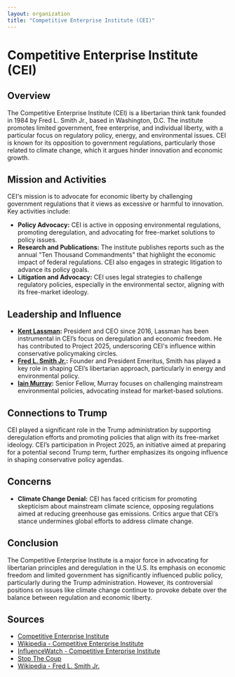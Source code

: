 ```yaml
---
layout: organization
title: "Competitive Enterprise Institute (CEI)"
---
```


# Competitive Enterprise Institute (CEI)

## Overview
The Competitive Enterprise Institute (CEI) is a libertarian think tank founded in 1984 by Fred L. Smith Jr., based in Washington, D.C. The institute promotes limited government, free enterprise, and individual liberty, with a particular focus on regulatory policy, energy, and environmental issues. CEI is known for its opposition to government regulations, particularly those related to climate change, which it argues hinder innovation and economic growth.

## Mission and Activities
CEI's mission is to advocate for economic liberty by challenging government regulations that it views as excessive or harmful to innovation. Key activities include:
- **Policy Advocacy:** CEI is active in opposing environmental regulations, promoting deregulation, and advocating for free-market solutions to policy issues.
- **Research and Publications:** The institute publishes reports such as the annual "Ten Thousand Commandments" that highlight the economic impact of federal regulations. CEI also engages in strategic litigation to advance its policy goals.
- **Litigation and Advocacy:** CEI uses legal strategies to challenge regulatory policies, especially in the environmental sector, aligning with its free-market ideology.

## Leadership and Influence
- **[Kent Lassman](/authors/kent-lassman.html):** President and CEO since 2016, Lassman has been instrumental in CEI’s focus on deregulation and economic freedom. He has contributed to Project 2025, underscoring CEI's influence within conservative policymaking circles.
- **[Fred L. Smith Jr.](https://en.wikipedia.org/wiki/Fred_L._Smith_(political_writer)):** Founder and President Emeritus, Smith has played a key role in shaping CEI’s libertarian approach, particularly in energy and environmental policy.
- **[Iain Murray](/contributors/iain-murray.html):** Senior Fellow, Murray focuses on challenging mainstream environmental policies, advocating instead for market-based solutions.

## Connections to Trump
CEI played a significant role in the Trump administration by supporting deregulation efforts and promoting policies that align with its free-market ideology. CEI’s participation in Project 2025, an initiative aimed at preparing for a potential second Trump term, further emphasizes its ongoing influence in shaping conservative policy agendas.

## Concerns
- **Climate Change Denial:** CEI has faced criticism for promoting skepticism about mainstream climate science, opposing regulations aimed at reducing greenhouse gas emissions. Critics argue that CEI’s stance undermines global efforts to address climate change.

## Conclusion
The Competitive Enterprise Institute is a major force in advocating for libertarian principles and deregulation in the U.S. Its emphasis on economic freedom and limited government has significantly influenced public policy, particularly during the Trump administration. However, its controversial positions on issues like climate change continue to provoke debate over the balance between regulation and economic liberty.

## Sources
- [Competitive Enterprise Institute](https://cei.org)
- [Wikipedia - Competitive Enterprise Institute](https://en.wikipedia.org/wiki/Competitive_Enterprise_Institute)
- [InfluenceWatch - Competitive Enterprise Institute](https://www.influencewatch.org/non-profit/competitive-enterprise-institute/)
- [Stop The Coup](https://www.stopthecoup2025.org)
- [Wikipedia - Fred L. Smith Jr.](https://en.wikipedia.org/wiki/Fred_L._Smith_(political_writer))